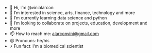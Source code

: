 - 👋 Hi, I’m @vinialarcon
- 👀 I’m interested in science, arts, finance, technology and more
- 🌱 I’m currently learning data science and python
- 💞️ I’m looking to collaborate on projects, education, development and more
- 📫 How to reach me: alarconvini@gmail.com
- 😄 Pronouns: he/his
- ⚡ Fun fact: I'm a biomedical scientist

<!---
vinialarcon/vinialarcon is a ✨ special ✨ repository because its `README.md` (this file) appears on your GitHub profile.
You can click the Preview link to take a look at your changes.
--->
